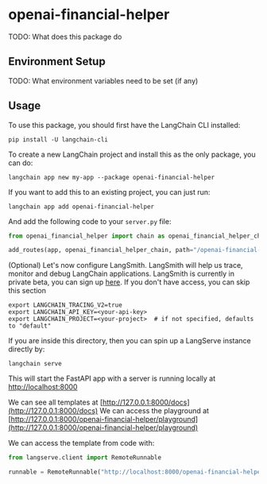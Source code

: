 # openai-financial-helper

TODO: What does this package do

## Environment Setup

TODO: What environment variables need to be set (if any)

## Usage

To use this package, you should first have the LangChain CLI installed:

```shell
pip install -U langchain-cli
```

To create a new LangChain project and install this as the only package, you can do:

```shell
langchain app new my-app --package openai-financial-helper
```

If you want to add this to an existing project, you can just run:

```shell
langchain app add openai-financial-helper
```

And add the following code to your `server.py` file:
```python
from openai_financial_helper import chain as openai_financial_helper_chain

add_routes(app, openai_financial_helper_chain, path="/openai-financial-helper")
```

(Optional) Let's now configure LangSmith. 
LangSmith will help us trace, monitor and debug LangChain applications. 
LangSmith is currently in private beta, you can sign up [here](https://smith.langchain.com/). 
If you don't have access, you can skip this section


```shell
export LANGCHAIN_TRACING_V2=true
export LANGCHAIN_API_KEY=<your-api-key>
export LANGCHAIN_PROJECT=<your-project>  # if not specified, defaults to "default"
```

If you are inside this directory, then you can spin up a LangServe instance directly by:

```shell
langchain serve
```

This will start the FastAPI app with a server is running locally at 
[http://localhost:8000](http://localhost:8000)

We can see all templates at [http://127.0.0.1:8000/docs](http://127.0.0.1:8000/docs)
We can access the playground at [http://127.0.0.1:8000/openai-financial-helper/playground](http://127.0.0.1:8000/openai-financial-helper/playground)  

We can access the template from code with:

```python
from langserve.client import RemoteRunnable

runnable = RemoteRunnable("http://localhost:8000/openai-financial-helper")
```